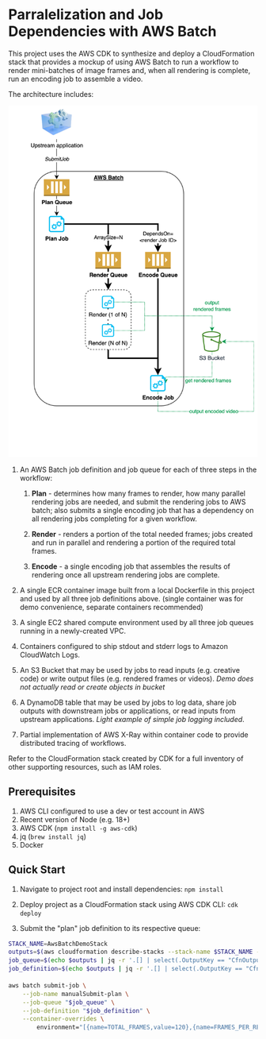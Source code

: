 # Parralelization and Job Dependencies with AWS Batch

This project uses the AWS CDK to synthesize and deploy a CloudFormation stack that provides a mockup of using AWS Batch to run a workflow to render mini-batches of image frames and, when all rendering is complete, run an encoding job to assemble a video. 

The architecture includes: 

![](docs/diagram.png)

1. An AWS Batch job definition and job queue for each of three steps in the workflow: 

    1. **Plan** - determines how many frames to render, how many parallel rendering jobs are needed, and submit the rendering jobs to AWS batch; also submits a single encoding job that has a dependency on all rendering jobs completing for a given workflow. 

    2. **Render** - renders a portion of the total needed frames; jobs created and run in parallel and rendering a portion of the required total frames. 

    3. **Encode** - a single encoding job that assembles the results of rendering once all upstream rendering jobs are complete. 

2. A single ECR container image built from a local Dockerfile in this project and used by all three job definitions above. (single container was for demo convenience, separate containers recommended)

3. A single EC2 shared compute environment used by all three job queues running in a newly-created VPC. 

4. Containers configured to ship stdout and stderr logs to Amazon CloudWatch Logs. 

5. An S3 Bucket that may be used by jobs to read inputs (e.g. creative code) or write output files (e.g. rendered frames or videos). _Demo does not actually read or create objects in bucket_

6. A DynamoDB table that may be used by jobs to log data, share job outputs with downstream jobs or applications, or read inputs from upstream applications. _Light example of simple job logging included_.

7. Partial implementation of AWS X-Ray within container code to provide distributed tracing of workflows.

Refer to the CloudFormation stack created by CDK for a full inventory of other supporting resources, such as IAM roles. 

## Prerequisites

1. AWS CLI configured to use a dev or test account in AWS
2. Recent version of Node (e.g. 18+)
3. AWS CDK (`npm install -g aws-cdk`)
4. jq (`brew install jq`)
5. Docker

## Quick Start

1. Navigate to project root and install dependencies: `npm install`

2. Deploy project as a CloudFormation stack using AWS CDK CLI: `cdk deploy`

3. Submit the "plan" job definition to its respective queue:

```sh
STACK_NAME=AwsBatchDemoStack
outputs=$(aws cloudformation describe-stacks --stack-name $STACK_NAME --query 'Stacks[].Outputs[]' --output json)
job_queue=$(echo $outputs | jq -r '.[] | select(.OutputKey == "CfnOutputPlanJobQueue") | .OutputValue')
job_definition=$(echo $outputs | jq -r '.[] | select(.OutputKey == "CfnOutputPlanJobDefinition") | .OutputValue')

aws batch submit-job \
    --job-name manualSubmit-plan \
    --job-queue "$job_queue" \
    --job-definition "$job_definition" \
    --container-overrides \
        environment="[{name=TOTAL_FRAMES,value=120},{name=FRAMES_PER_RENDER_JOB,value=30}]"
```
